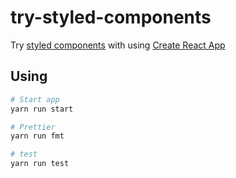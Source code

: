 # try-styled-components
Try [styled components](https://github.com/styled-components/styled-components) with using [Create React App](https://github.com/facebook/create-react-app)



## Using

```bash
# Start app
yarn run start

# Prettier
yarn run fmt

# test
yarn run test
```

